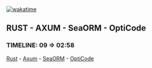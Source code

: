 
[![wakatime](https://wakatime.com/badge/github/MrMic/Rust_Axum_OptiCode.svg)](https://wakatime.com/badge/github/MrMic/Rust_Axum_OptiCode)

## RUST - AXUM - SeaORM - OptiCode

### TIMELINE: 09 => 02:58

[Rust](https://github.com/MrMic/Rust) - [Axum](https://github.com/tokio-rs/axum) - [SeaORM](https://github.com/SeaQL/sea-orm) - [OptiCode](https://github.com/MrMic/OptiCode)
